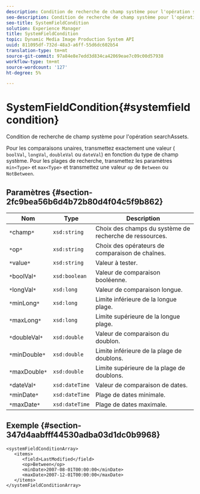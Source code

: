 ```yaml
---
description: Condition de recherche de champ système pour l'opération searchAssets.
seo-description: Condition de recherche de champ système pour l'opération searchAssets.
seo-title: SystemFieldCondition
solution: Experience Manager
title: SystemFieldCondition
topic: Dynamic Media Image Production System API
uuid: 811095df-732d-48a3-a6ff-55d6dc602b54
translation-type: tm+mt
source-git-commit: 97a84e8e7edd3d834ca42069eae7c09c00d57938
workflow-type: tm+mt
source-wordcount: '127'
ht-degree: 5%

---
```



# SystemFieldCondition{#systemfieldcondition}

Condition de recherche de champ système pour l&#39;opération searchAssets.

Pour les comparaisons unaires, transmettez exactement une valeur ( `boolVal`, `longVal`, `doubleVal` ou `dateVal`) en fonction du type de champ système. Pour les plages de recherche, transmettez les paramètres `min<Type>` et `max<Type>` et transmettez une valeur `op` de `Between` ou `NotBetween`.

## Paramètres {#section-2fc9bea56b6d4b72b80d4f04c5f9b862}

| Nom | Type | Description |
|---|---|---|
| `*`champ`*` | `xsd:string` | Choix des champs du système de recherche de ressources. |
| `*`op`*` | `xsd:string` | Choix des opérateurs de comparaison de chaînes. |
| `*`value`*` | `xsd:string` | Valeur à tester. |
| `*`boolVal`*` | `xsd:boolean` | Valeur de comparaison booléenne. |
| `*`longVal`*` | `xsd:long` | Valeur de comparaison longue. |
| `*`minLong`*` | `xsd:long` | Limite inférieure de la longue plage. |
| `*`maxLong`*` | `xsd:long` | Limite supérieure de la longue plage. |
| `*`doubleVal`*` | `xsd:double` | Valeur de comparaison du doublon. |
| `*`minDouble`*` | `xsd:double` | Limite inférieure de la plage de doublons. |
| `*`maxDouble`*` | `xsd:double` | Limite supérieure de la plage de doublons. |
| `*`dateVal`*` | `xsd:dateTime` | Valeur de comparaison de dates. |
| `*`minDate`*` | `xsd:dateTime` | Plage de dates minimale. |
| `*`maxDate`*` | `xsd:dateTime` | Plage de dates maximale. |

## Exemple {#section-347d4aabfff44530adba03d1dc0b9968}

```
<systemFieldConditionArray>
   <items>
      <field>LastModified</field>
      <op>Between</op>
      <minDate>2007-08-01T00:00:00</minDate>
      <maxDate>2007-12-01T00:00:00</maxDate>
   </items>
</systemFieldConditionArray>
```


